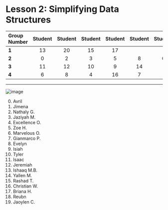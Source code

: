 # Lesson 2: Simplifying Data Structures


| Group Number | Student | Student | Student | Student | Student | Student |
| :------------ | :-------: | :-------:  | :-------:  | :-------:  |:-------: | :-------:  |
| **1** | 13 | 20 | 15 | 17 |
| **2** | 0 | 2 | 3 | 5 | 8 | 0 |
| **3** | 11 | 12 | 10 | 9 | 14 |
| **4** | 6 | 8 | 4 | 16 | 7 |

---

![image](https://github.com/ions29/cpp-reading-material/assets/127531384/8928a166-f69f-4108-9ef1-f715daa00966)




0. Avril
1. Jimena
2. Nathaly G.
3. Jaziyah M.
4. Excellence O.
5. Zoe H.
6. Marvelous O.
7. Gianmarco P.
8. Evelyn
9. Isiah
10. Tyler
11. Isaac
12. Jeremiah
13. Ishaaq M.B.
14. Yallen M.
15. Rashad T.
16. Christian W.
17. Briana H.
18. Reubn
19. Jaoylen C.
